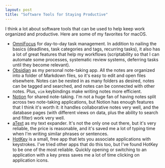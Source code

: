 ```yaml
---
layout: post
title: "Software Tools for Staying Productive"
---
```


I think a lot about software tools that can be used to help keep work organized and productive. Here are some of my favorites for macOS.

<!--more-->

* [OmniFocus](https://www.omnigroup.com/omnifocus/) for day-to-day task management. In addition to nailing the basics (deadlines, task categories and tags, recurring tasks), it also has a lot of great features that help my workflows (scriptability so that I can automate some processes, systematic review systems, deferring tasks until they become relevant).
* [Obsidian](https://obsidian.md/) as my personal note-taking app. All the notes are organized into a folder of Markdown files, so it's easy to edit and open files elsewhere. Notes can be nested in as many folders as desired, notes can be tagged and searched, and notes can be connected with other notes. Plus, `vim` keybindings make writing notes more efficient.
* [Notion](https://www.notion.so/) for shared note-taking. I'm not a huge fan of having notes split across two note-taking applications, but Notion has enough features that I think it's worth it: it handles collaborative notes very well, and the database pages (with different views on data, plus the ability to search and filter) work very well.
* [aText](https://www.trankynam.com/atext/) as my text expander. It's not the only one out there, but it's very reliable, the price is reasonable, and it's saved me a lot of typing time when I'm writing similar phrases or sentences.
* [HotKey](https://codenuts.de/en/posts/hotkey/) is a small, free app that lets you associate applications with keystrokes. I've tried other apps that do this too, but I've found HotKey to be one of the most reliable. Quickly opening or switching to an application with a key press saves me a lot of time clicking on application icons.
